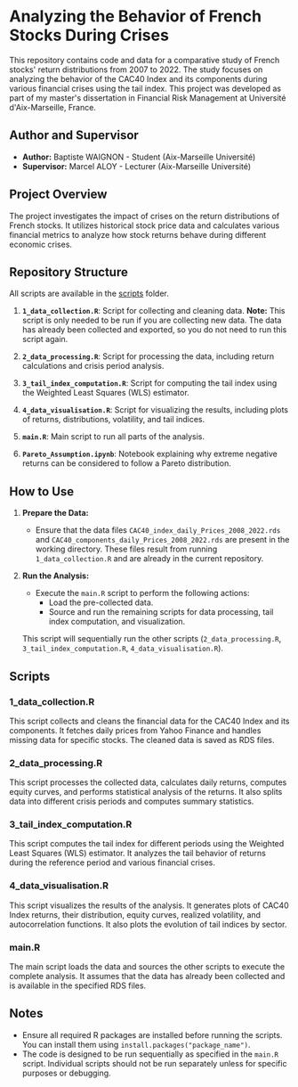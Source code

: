 # Analyzing the Behavior of French Stocks During Crises

This repository contains code and data for a comparative study of French stocks' return distributions from 2007 to 2022. The study focuses on analyzing the behavior of the CAC40 Index and its components during various financial crises using the tail index. This project was developed as part of my master's dissertation in Financial Risk Management at Université d'Aix-Marseille, France.

## Author and Supervisor

- **Author:** Baptiste WAIGNON - Student (Aix-Marseille Université)
- **Supervisor:** Marcel ALOY - Lecturer (Aix-Marseille Université)

## Project Overview

The project investigates the impact of crises on the return distributions of French stocks. It utilizes historical stock price data and calculates various financial metrics to analyze how stock returns behave during different economic crises.

## Repository Structure

All scripts are available in the [scripts](./scripts) folder.

1. **`1_data_collection.R`**: Script for collecting and cleaning data.
**Note:** This script is only needed to be run if you are collecting new data. The data has already been collected and exported, so you do not need to run this script again.

3. **`2_data_processing.R`**: Script for processing the data, including return calculations and crisis period analysis.

4. **`3_tail_index_computation.R`**: Script for computing the tail index using the Weighted Least Squares (WLS) estimator.

5. **`4_data_visualisation.R`**: Script for visualizing the results, including plots of returns, distributions, volatility, and tail indices.

6. **`main.R`**: Main script to run all parts of the analysis.

7. **`Pareto_Assumption.ipynb`**: Notebook explaining why extreme negative returns can be considered to follow a Pareto distribution.

## How to Use

1. **Prepare the Data:**
   - Ensure that the data files `CAC40_index_daily_Prices_2008_2022.rds` and `CAC40_components_daily_Prices_2008_2022.rds` are present in the working directory. These files result from running `1_data_collection.R` and are already in the current repository.

2. **Run the Analysis:**
   - Execute the `main.R` script to perform the following actions:
     - Load the pre-collected data.
     - Source and run the remaining scripts for data processing, tail index computation, and visualization.

   This script will sequentially run the other scripts (`2_data_processing.R`, `3_tail_index_computation.R`, `4_data_visualisation.R`).

## Scripts

### 1_data_collection.R

This script collects and cleans the financial data for the CAC40 Index and its components. It fetches daily prices from Yahoo Finance and handles missing data for specific stocks. The cleaned data is saved as RDS files.

### 2_data_processing.R

This script processes the collected data, calculates daily returns, computes equity curves, and performs statistical analysis of the returns. It also splits data into different crisis periods and computes summary statistics.

### 3_tail_index_computation.R

This script computes the tail index for different periods using the Weighted Least Squares (WLS) estimator. It analyzes the tail behavior of returns during the reference period and various financial crises.

### 4_data_visualisation.R

This script visualizes the results of the analysis. It generates plots of CAC40 Index returns, their distribution, equity curves, realized volatility, and autocorrelation functions. It also plots the evolution of tail indices by sector.

### main.R

The main script loads the data and sources the other scripts to execute the complete analysis. It assumes that the data has already been collected and is available in the specified RDS files.

## Notes

- Ensure all required R packages are installed before running the scripts. You can install them using `install.packages("package_name")`.
- The code is designed to be run sequentially as specified in the `main.R` script. Individual scripts should not be run separately unless for specific purposes or debugging.
